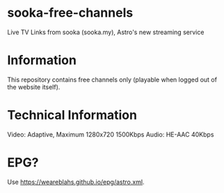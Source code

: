# sooka-free-channels
Live TV Links from sooka (sooka.my), Astro's new streaming service

# Information
This repository contains free channels only (playable when logged out of the website itself).

# Technical Information
Video: Adaptive, Maximum 1280x720 1500Kbps
Audio: HE-AAC 40Kbps

# EPG?
Use https://weareblahs.github.io/epg/astro.xml.
